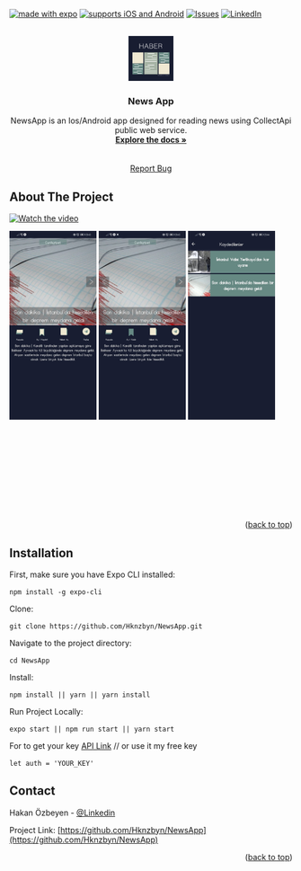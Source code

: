 <div id="top" align="center"></div>

[![made with expo](https://img.shields.io/badge/MADE%20WITH%20EXPO-000.svg?style=for-the-badge&logo=expo&labelColor=4630eb&logoWidth=20)](https://github.com/expo/expo)
[![supports iOS and Android](https://img.shields.io/badge/Platforms-Native-4630EB.svg?style=for-the-badge&logo=EXPO&labelColor=000&logoColor=fff)](https://github.com/expo/expo)
[![Issues][issues-shield]][issues-url]
[![LinkedIn][linkedin-shield]][linkedin-url]
  


<!-- PROJECT LOGO -->
<br />
<div align="center">
  <a>
    <img src="assets/news_icon.png" alt="Logo" width="80" height="80">
  </a>

  <h3 align="center">News App</h3>

  <p align="center">
    NewsApp is an Ios/Android app designed for reading news using CollectApi public web service.
    <br />
    <a href="https://github.com/Hknzbyn/NewsApp"><strong>Explore the docs »</strong></a>
    <br />
    <br />
     <br >
    <a href="https://github.com/Hknzbyn/NewsApp/issues">Report Bug</a>
    <br />
  </p>
</div>

<!-- ABOUT THE PROJECT -->
## About The Project
[![Watch the video](https://www.pngkit.com/png/detail/118-1185200_youtube-frame-youtube.png)](https://www.youtube.com/watch?v=JnF0u_bI1Ig)


<div style="white-space: nowrap;height:500px;overflow-y:hidden;overflow-x:auto;">
<img src='https://github.com/Hknzbyn/NewsApp/blob/main/sreenshoots/ss1.jpeg' width='155'>
<img src='https://github.com/Hknzbyn/NewsApp/blob/main/sreenshoots/ss2.jpeg' width='155'>
<img src='https://github.com/Hknzbyn/NewsApp/blob/main/sreenshoots/ss3.jpeg' width='155'>
</div>
<p align="right">(<a href="#top">back to top</a>)</p>


## Installation
First, make sure you have Expo CLI installed:
```
npm install -g expo-cli
```
Clone:
```
git clone https://github.com/Hknzbyn/NewsApp.git
```
Navigate to the project directory:
```
cd NewsApp
```
Install: 
```
npm install || yarn || yarn install
```
Run Project Locally:
```
expo start || npm run start || yarn start
```
For to get your key [API Link](https://collectapi.com/api/news/haberler-api) // or use it my free key
```
let auth = 'YOUR_KEY'
```

<!-- CONTACT -->
## Contact

Hakan Özbeyen - [@Linkedin](https://www.linkedin.com/in/hakanozbeyen) 

Project Link: [https://github.com/Hknzbyn/NewsApp](https://github.com/Hknzbyn/NewsApp)

<p align="right">(<a href="#top">back to top</a>)</p>


<!-- MARKDOWN LINKS & IMAGES -->
<!-- https://www.markdownguide.org/basic-syntax/#reference-style-links -->


[issues-shield]: https://img.shields.io/github/issues/Hknzbyn/NewsApp.svg?style=for-the-badge
[issues-url]: https://github.com/Hknzbyn/NewsApp/issues
[stars-shield]: https://img.shields.io/github/stars/Hknzbyn/NewsApp.svg?style=for-the-badge
[stars-url]: https://github.com/Hknzbyn/NewsApp/stargazers
[linkedin-shield]: https://img.shields.io/badge/-LinkedIn-black.svg?style=for-the-badge&logo=linkedin&colorB=555
[linkedin-url]: https://www.linkedin.com/in/hakanozbeyen
[product-screenshot]: images/screenshot.png
